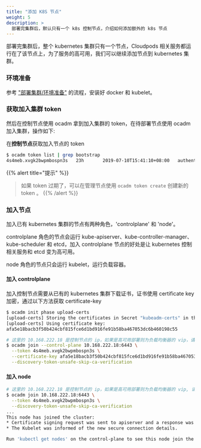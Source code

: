 ```yaml
---
title: "添加 K8S 节点"
weight: 5
description: >
  部署完集群后，默认只有一个 k8s 控制节点，介绍如何添加额外的 k8s 节点
---
```


部署完集群后，整个 kubernetes 集群只有一个节点，Cloudpods 相关服务都运行在了该节点上，为了服务的高可用，我们可以继续添加节点到 kubernetes 集群。

### 环境准备

参考 ["部署集群/环境准备"](../../setup/controlplane/#安装配置-docker) 的流程，安装好 docker 和 kubelet。

### 获取加入集群 token

然后在控制节点使用 ocadm 拿到加入集群的 token，在待部署节点使用 ocadm 加入集群，操作如下:

在**控制节点**获取加入节点的 token

```bash
$ ocadm token list | grep bootstrap
4s4meb.xvgk2bwpmbospn3s   23h       2019-07-10T15:41:10+08:00   authentication,signing   The default bootstrap token generated by 'ocadm init'.   system:bootstrappers:kubeadm:default-node-token
```

{{% alert title="提示" %}}
> 如果 token 过期了，可以在管理节点使用 `ocadm token create` 创建新的 token 。
{{% /alert %}}


### 加入节点

加入已有 kubernetes 集群的节点有两种角色，'controlplane' 和 'node'。

controlplane 角色的节点会运行 kube-apiserver、kube-controller-manager、kube-scheduler 和 etcd，加入 controlplane 节点的好处是让 kubernetes 控制相关服务和 etcd 变为高可用。

node 角色的节点只会运行 kubelet，运行负载容器。

#### 加入 controlplane

加入控制节点需要从已有的 kubernetes 集群下载证书，证书使用 certificate key 加密，通过以下方法获取 certificate-key

```bash
$ ocadm init phase upload-certs
[upload-certs] Storing the certificates in Secret "kubeadm-certs" in the "kube-system" Namespace
[upload-certs] Using certificate key:
afa5e18bacb3f50b424cbf815fce6d1bd916fe91b58ba467053dc6b460198c55
```

```bash
# 这里的 10.168.222.18 是控制节点的 ip，如果是高可用部署则为负载均衡器的 vip，请根据你的环境修改
$ ocadm join --control-plane 10.168.222.18:6443 \
  --token 4s4meb.xvgk2bwpmbospn3s \
  --certificate-key afa5e18bacb3f50b424cbf815fce6d1bd916fe91b58ba467053dc6b460198c55 \
  --discovery-token-unsafe-skip-ca-verification
```

#### 加入 node

```bash
# 这里的 10.168.222.18 是控制节点的 ip，如果是高可用部署则为负载均衡器的 vip, 请根据你的环境修改
$ ocadm join 10.168.222.18:6443 \
  --token 4s4meb.xvgk2bwpmbospn3s \
  --discovery-token-unsafe-skip-ca-verification
...
This node has joined the cluster:
* Certificate signing request was sent to apiserver and a response was received.
* The Kubelet was informed of the new secure connection details.

Run 'kubectl get nodes' on the control-plane to see this node join the cluster.
```

